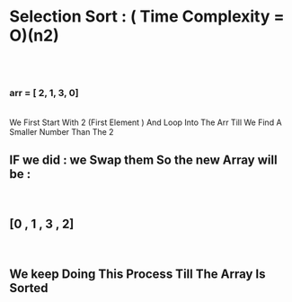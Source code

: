 # Selection Sort  : ( Time Complexity = O)(n2) 

<br>

# 

### arr = [ 2, 1, 3, 0]
<br>
We First Start With 2 (First Element ) And Loop Into The Arr Till We Find A Smaller Number Than The 2 

<br>

## IF we did : we Swap them So the new Array will be :

<br>

## [0 , 1 , 3 , 2]

<br>

## We keep Doing This Process Till The Array Is Sorted 
